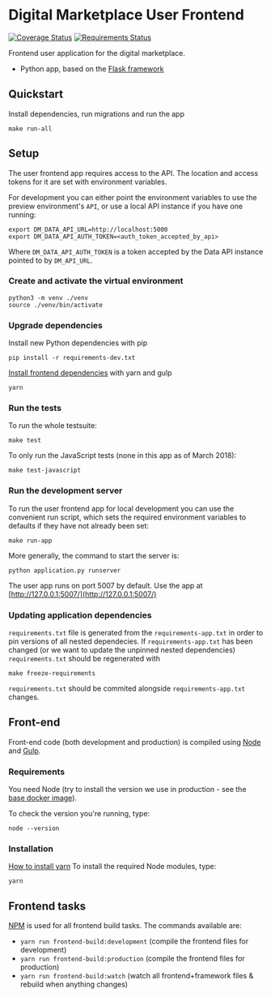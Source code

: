 # Digital Marketplace User Frontend

[![Coverage Status](https://coveralls.io/repos/alphagov/digitalmarketplace-user-frontend/badge.svg?branch=master&service=github)](https://coveralls.io/github/alphagov/digitalmarketplace-user-frontend?branch=master)
[![Requirements Status](https://requires.io/github/alphagov/digitalmarketplace-user-frontend/requirements.svg?branch=master)](https://requires.io/github/alphagov/digitalmarketplace-user-frontend/requirements/?branch=master)

Frontend user application for the digital marketplace.

- Python app, based on the [Flask framework](http://flask.pocoo.org/)

## Quickstart

Install dependencies, run migrations and run the app
```
make run-all
````

## Setup

The user frontend app requires access to the API. The location and access tokens for
it are set with environment variables.


For development you can either point the environment variables to use the
preview environment's `API`, or use a local API instance if
you have one running:

```
export DM_DATA_API_URL=http://localhost:5000
export DM_DATA_API_AUTH_TOKEN=<auth_token_accepted_by_api>
```

Where `DM_DATA_API_AUTH_TOKEN` is a token accepted by the Data API
instance pointed to by `DM_API_URL`.

### Create and activate the virtual environment

```
python3 -m venv ./venv
source ./venv/bin/activate
```

### Upgrade dependencies

Install new Python dependencies with pip

```pip install -r requirements-dev.txt```

[Install frontend dependencies](https://github.com/alphagov/digitalmarketplace-buyer-frontend#front-end) with yarn and gulp

```
yarn
```

### Run the tests

To run the whole testsuite:

```
make test
```

To only run the JavaScript tests (none in this app as of March 2018):

```
make test-javascript
```

### Run the development server

To run the user frontend app for local development you can use the convenient run
script, which sets the required environment variables to defaults if they have
not already been set:

```
make run-app
```

More generally, the command to start the server is:
```
python application.py runserver
```

The user app runs on port 5007 by default. Use the app at [http://127.0.0.1:5007/](http://127.0.0.1:5007/)

### Updating application dependencies

`requirements.txt` file is generated from the `requirements-app.txt` in order to pin
versions of all nested dependecies. If `requirements-app.txt` has been changed (or
we want to update the unpinned nested dependencies) `requirements.txt` should be
regenerated with

```
make freeze-requirements
```

`requirements.txt` should be commited alongside `requirements-app.txt` changes.

## Front-end

Front-end code (both development and production) is compiled using [Node](http://nodejs.org/) and [Gulp](http://gulpjs.com/).

### Requirements

You need Node (try to install the version we use in production -
 see the [base docker image](https://github.com/alphagov/digitalmarketplace-docker-base/blob/master/base.docker)).

To check the version you're running, type:

```
node --version
```

### Installation

[How to install yarn](https://yarnpkg.com/en/docs/install)
To install the required Node modules, type:

```
yarn
```

## Frontend tasks

[NPM](https://www.npmjs.org/) is used for all frontend build tasks. The commands available are:

- `yarn run frontend-build:development` (compile the frontend files for development)
- `yarn run frontend-build:production` (compile the frontend files for production)
- `yarn run frontend-build:watch` (watch all frontend+framework files & rebuild when anything changes)
